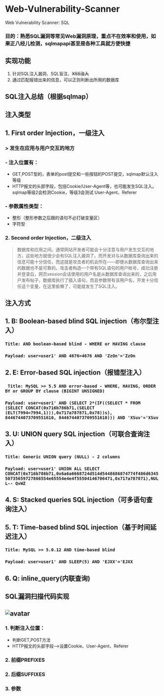 # Web-Vulnerability-Scanner
Web Vulnerability Scanner: SQL
### 目的：熟悉SQL漏洞等常见Web漏洞原理，重点不在效率和使用，如果正八经儿检测，sqlmapapi甚至是各种工具就方便快捷
## 实现功能
1. 针对SQL注入漏洞、SQL盲注、~~XSS注入~~
2. 通过匹配报错出来的信息，可以正则判断出所用的数据库

## SQL注入总结（根据sqlmap）
## 注入类型
## 1. First order Injection，一级注入
### > 发生在应用与用户交互的地方
### - 注入位置有：
  - GET,POST型的，表单的post提交和一些按钮的POST提交，sqlmap默认注入等级
  - HTTP报文的头部字段，包括Cookie/User-Agent等，也可能发生SQL注入。sqlmap等级2会检测Cookie，等级3会测试 User-Agent、Referer
### - 参数属性类型：
  - 整形（整形参数之后跟的语句不必打破变量区）
  - 字符型
### 2. Second order Injection，二级注入
> 数据库和应用之间。通常网站开发者可能会十分注意与用户发生交互的地方，这些地方就很少会有SQL注入漏洞了。而开发对与从数据库查询出来的信息可能十分信任，而这就是攻击者的机会所在——即便从数据库查询出来的数据也不是可靠的。攻击者构造一个带有SQL语句的用户帐号，成功注册并登录后，网页session会话使用的用户名是从数据库查询出来的，之后用户发布帖子，数据库执行了插入语句，而且参数带有该用户名，开发十分信任这个变量，在这里偷懒了，可能就发生了SQL注入。

## 注入方式
## 1. B: Boolean-based blind SQL injection（布尔型注入）<br>
### `Title: AND boolean-based blind - WHERE or HAVING clause`<br>
### `Payload: user=user1' AND 4676=4676 AND 'ZzOn'='ZzOn`
## 2. E: Error-based SQL injection（报错型注入）<br>
###  ` Title: MySQL >= 5.5 AND error-based - WHERE, HAVING, ORDER BY or GROUP BY clause (BIGINT UNSIGNED)`<br>
###  `Payload: user=user1' AND (SELECT 2*(IF((SELECT * FROM (SELECT CONCAT(0x716b786b71,(SELECT (ELT(7994=7994,1))),0x717a787871,0x78))s), 8446744073709551610, 8446744073709551610))) AND 'XSuv'='XSuv`
## 3. U: UNION query SQL injection（可联合查询注入）<br>
###  `Title: Generic UNION query (NULL) - 2 columns`<br>
###  `Payload: user=user1' UNION ALL SELECT CONCAT(0x716b786b71,0x6a6a6668724d514d5448686874774f486d634550735659727866554e65554e4e4f55504146706471,0x717a787871),NULL-- QvWZ`
## 4. S: Stacked queries SQL injection（可多语句查询注入）
## 5. T: Time-based blind SQL injection（基于时间延迟注入）<br>
###  `Title: MySQL >= 5.0.12 AND time-based blind`<br>
###  `Payload: user=user1' AND SLEEP(5) AND 'EJXX'='EJXX`
## 6. Q: inline_query(内联查询)

    
## SQL漏洞扫描代码实现
## ![avatar](http://drops.xmd5.com/full/633282f29a309bdd23eed56248fc943a6f97aaa5.jpg)
### 1. 判断注入位置：
  - 判断GET,POST方法
  - HTTP报文的头部字段——>设置Cookie、User-Agent、Referer
### 2. 前缀PREFIXES
### 2. 后缀SUFFIXES
### 3. 参数 
